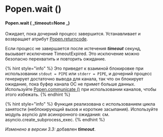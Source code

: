 # Popen.wait ()

#### Popen.wait ( _timeout=None _)

Ожидает, пока дочерний процесс завершится. Устанавливает и возвращает атрибут [Popen.returncode](popen.returncode.md).

Если процесс не завершается после истечения _**timeout**_ секунд, вызывает исключение TimeoutExpired. Это исключение можно безопасно перехватить и повторить ожидание.

{% hint style="info" %}
Это приведет к взаимной блокировке при использовании `stdout = PIPE` или `stderr = PIPE`, и дочерний процесс генерирует достаточно вывода для канала, так что он блокирует ожидание, пока буфер канала ОС не примет больше данных. Используйте [Popen.communicate ()](popen.communicate.md) при использовании каналов, чтобы этого избежать.
{% endhint %}

{% hint style="info" %}
Функция реализована с использованием цикла занятости (неблокирующий вызов и короткие засыпания). Используйте модуль asyncio для асинхронного ожидания: см. asyncio.create\_subprocess\_exec.
{% endhint %}

_Изменено в версии 3.3:_ добавлен _**timeout**_.
